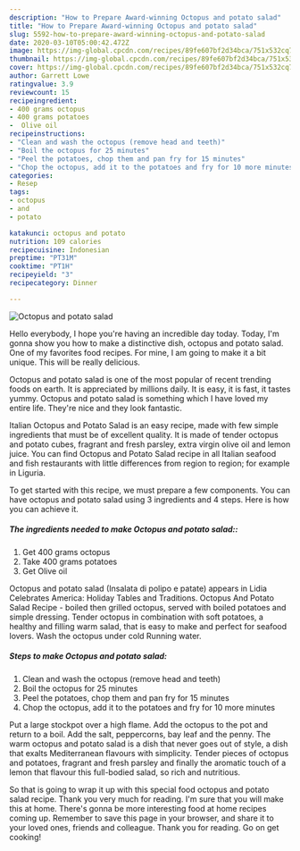 ```yaml
---
description: "How to Prepare Award-winning Octopus and potato salad"
title: "How to Prepare Award-winning Octopus and potato salad"
slug: 5592-how-to-prepare-award-winning-octopus-and-potato-salad
date: 2020-03-10T05:00:42.472Z
image: https://img-global.cpcdn.com/recipes/89fe607bf2d34bca/751x532cq70/octopus-and-potato-salad-recipe-main-photo.jpg
thumbnail: https://img-global.cpcdn.com/recipes/89fe607bf2d34bca/751x532cq70/octopus-and-potato-salad-recipe-main-photo.jpg
cover: https://img-global.cpcdn.com/recipes/89fe607bf2d34bca/751x532cq70/octopus-and-potato-salad-recipe-main-photo.jpg
author: Garrett Lowe
ratingvalue: 3.9
reviewcount: 15
recipeingredient:
- 400 grams octopus
- 400 grams potatoes
-  Olive oil
recipeinstructions:
- "Clean and wash the octopus (remove head and teeth)"
- "Boil the octopus for 25 minutes"
- "Peel the potatoes, chop them and pan fry for 15 minutes"
- "Chop the octopus, add it to the potatoes and fry for 10 more minutes"
categories:
- Resep
tags:
- octopus
- and
- potato

katakunci: octopus and potato
nutrition: 109 calories
recipecuisine: Indonesian
preptime: "PT31M"
cooktime: "PT1H"
recipeyield: "3"
recipecategory: Dinner

---
```



![Octopus and potato salad](https://img-global.cpcdn.com/recipes/89fe607bf2d34bca/751x532cq70/octopus-and-potato-salad-recipe-main-photo.jpg)

Hello everybody, I hope you're having an incredible day today. Today, I'm gonna show you how to make a distinctive dish, octopus and potato salad. One of my favorites food recipes. For mine, I am going to make it a bit unique. This will be really delicious.

Octopus and potato salad is one of the most popular of recent trending foods on earth. It is appreciated by millions daily. It is easy, it is fast, it tastes yummy. Octopus and potato salad is something which I have loved my entire life. They're nice and they look fantastic.

Italian Octopus and Potato Salad is an easy recipe, made with few simple ingredients that must be of excellent quality. It is made of tender octopus and potato cubes, fragrant and fresh parsley, extra virgin olive oil and lemon juice. You can find Octopus and Potato Salad recipe in all Italian seafood and fish restaurants with little differences from region to region; for example in Liguria.


To get started with this recipe, we must prepare a few components. You can have octopus and potato salad using 3 ingredients and 4 steps. Here is how you can achieve it.

##### The ingredients needed to make Octopus and potato salad::

1. Get 400 grams octopus
1. Take 400 grams potatoes
1. Get  Olive oil


Octopus and potato salad (Insalata di polipo e patate) appears in Lidia Celebrates America: Holiday Tables and Traditions. Octopus And Potato Salad Recipe - boiled then grilled octopus, served with boiled potatoes and simple dressing. Tender octopus in combination with soft potatoes, a healthy and filling warm salad, that is easy to make and perfect for seafood lovers. Wash the octopus under cold Running water. 

##### Steps to make Octopus and potato salad:

1. Clean and wash the octopus (remove head and teeth)
1. Boil the octopus for 25 minutes
1. Peel the potatoes, chop them and pan fry for 15 minutes
1. Chop the octopus, add it to the potatoes and fry for 10 more minutes


Put a large stockpot over a high flame. Add the octopus to the pot and return to a boil. Add the salt, peppercorns, bay leaf and the penny. The warm octopus and potato salad is a dish that never goes out of style, a dish that exalts Mediterranean flavours with simplicity. Tender pieces of octopus and potatoes, fragrant and fresh parsley and finally the aromatic touch of a lemon that flavour this full-bodied salad, so rich and nutritious. 

So that is going to wrap it up with this special food octopus and potato salad recipe. Thank you very much for reading. I'm sure that you will make this at home. There's gonna be more interesting food at home recipes coming up. Remember to save this page in your browser, and share it to your loved ones, friends and colleague. Thank you for reading. Go on get cooking!

